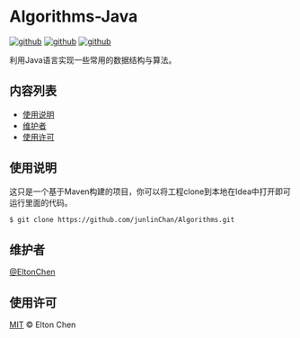 # Algorithms-Java

[![github](https://img.shields.io/badge/Elton-Algorithms-blue)](https://github.com/junlinChan/Algorithms.git) [![github](https://img.shields.io/badge/Java-1.8-information)]()  [![github](https://img.shields.io/badge/license-MIT-green)]()

利用Java语言实现一些常用的数据结构与算法。

## 内容列表

- [使用说明](#使用说明)
- [维护者](#维护者)
- [使用许可](#使用许可)


## 使用说明

这只是一个基于Maven构建的项目，你可以将工程clone到本地在Idea中打开即可运行里面的代码。

```sh
$ git clone https://github.com/junlinChan/Algorithms.git
```

## 维护者

[@EltonChen](https://github.com/junlinChan)

## 使用许可

[MIT](LICENSE) © Elton Chen
